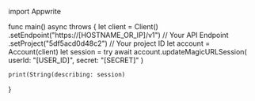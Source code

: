 import Appwrite

func main() async throws {
    let client = Client()
      .setEndpoint("https://[HOSTNAME_OR_IP]/v1") // Your API Endpoint
      .setProject("5df5acd0d48c2") // Your project ID
    let account = Account(client)
    let session = try await account.updateMagicURLSession(
        userId: "[USER_ID]",
        secret: "[SECRET]"
    )

    print(String(describing: session)
}
